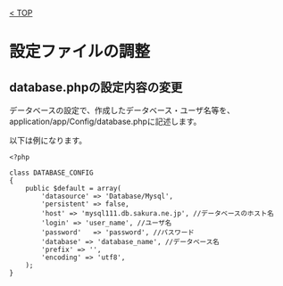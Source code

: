 [< TOP](/README.md)

# 設定ファイルの調整
## database.phpの設定内容の変更
データベースの設定で、作成したデータベース・ユーザ名等を、application/app/Config/database.phpに記述します。

以下は例になります。

```
<?php

class DATABASE_CONFIG
{
    public $default = array(
        'datasource' => 'Database/Mysql',
        'persistent' => false,
        'host' => 'mysql111.db.sakura.ne.jp', //データベースのホスト名
        'login' => 'user_name', //ユーザ名
        'password'   => 'password', //パスワード
        'database' => 'database_name', //データベース名
        'prefix' => '',
        'encoding' => 'utf8',
    );
}
```
